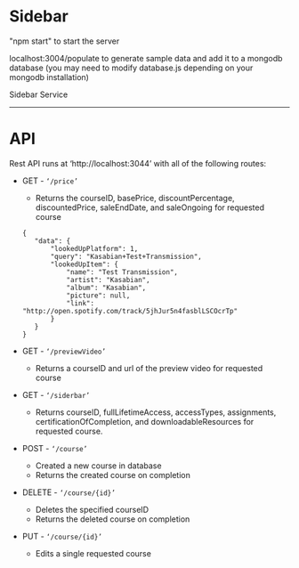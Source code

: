 # Sidebar

"npm start" to start the server

localhost:3004/populate to generate sample data and add it to a mongodb database (you may need to modify database.js depending on your mongodb installation)


Sidebar Service
- - - -


API
=============


Rest API runs at ‘http://localhost:3044’ with all of the following routes:

  * GET - `‘/price’` 
     * Returns the courseID, basePrice, discountPercentage, discountedPrice, saleEndDate, and saleOngoing for requested course
     ```   
     {
        "data": {
            "lookedUpPlatform": 1,
            "query": "Kasabian+Test+Transmission",
            "lookedUpItem": {
                "name": "Test Transmission",
                "artist": "Kasabian",
                "album": "Kasabian",
                "picture": null,
                "link": "http://open.spotify.com/track/5jhJur5n4fasblLSCOcrTp"
            }
        }
    }
    ```


  * GET - `‘/previewVideo’`
     * Returns a courseID and url of the preview video for requested course


  * GET - `‘/siderbar’`
     * Returns courseID, fullLifetimeAccess, accessTypes, assignments, certificationOfCompletion, and downloadableResources for requested course.
  

  * POST - `‘/course’`
     * Created a new course in database
     * Returns the created course on completion
  

  * DELETE - `‘/course/{id}’`
     * Deletes the specified courseID
     * Returns the deleted course on completion


  * PUT - `‘/course/{id}’`
     * Edits a single requested course  


